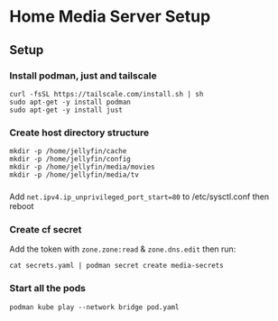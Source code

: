 # Home Media Server Setup

## Setup

### Install podman, just and tailscale
```
curl -fsSL https://tailscale.com/install.sh | sh
sudo apt-get -y install podman
sudo apt-get -y install just
```

### Create host directory structure
```
mkdir -p /home/jellyfin/cache
mkdir -p /home/jellyfin/config
mkdir -p /home/jellyfin/media/movies
mkdir -p /home/jellyfin/media/tv
```

###
Add `net.ipv4.ip_unprivileged_port_start=80` to /etc/sysctl.conf then reboot

### Create cf secret

Add the token with `zone.zone:read` & `zone.dns.edit` then run:

`cat secrets.yaml | podman secret create media-secrets`

### Start all the pods
`podman kube play --network bridge pod.yaml`